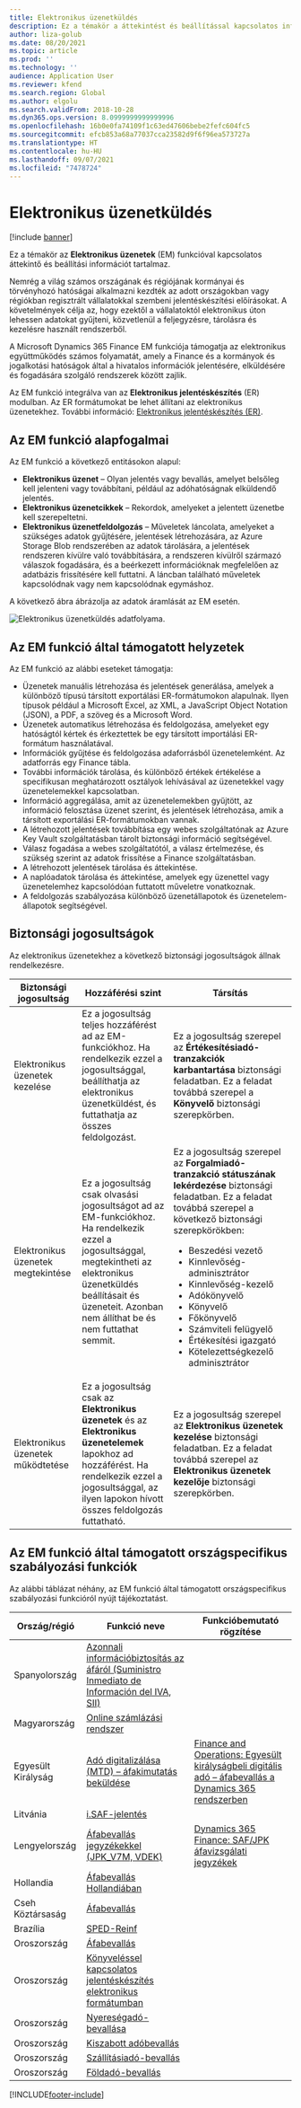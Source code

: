 ```yaml
---
title: Elektronikus üzenetküldés
description: Ez a témakör a áttekintést és beállítással kapcsolatos információt nyújt az elektromos üzenetküldéssel kapcsolatban a Microsoft Dynamics 365 Finance szolgáltatásban.
author: liza-golub
ms.date: 08/20/2021
ms.topic: article
ms.prod: ''
ms.technology: ''
audience: Application User
ms.reviewer: kfend
ms.search.region: Global
ms.author: elgolu
ms.search.validFrom: 2018-10-28
ms.dyn365.ops.version: 8.0999999999999996
ms.openlocfilehash: 16b0e0fa74109f1c63ed47606bebe2fefc604fc5
ms.sourcegitcommit: efcb853a68a77037cca23582d9f6f96ea573727a
ms.translationtype: HT
ms.contentlocale: hu-HU
ms.lasthandoff: 09/07/2021
ms.locfileid: "7478724"
---
```

# <a name="electronic-messaging"></a>Elektronikus üzenetküldés

[!include [banner](../includes/banner.md)]

Ez a témakör az **Elektronikus üzenetek** (EM) funkcióval kapcsolatos áttekintő és beállítási információt tartalmaz.

Nemrég a világ számos országának és régiójának kormányai és törvényhozó hatóságai alkalmazni kezdték az adott országokban vagy régiókban regisztrált vállalatokkal szembeni jelentéskészítési előírásokat. A követelmények célja az, hogy ezektől a vállalatoktól elektronikus úton lehessen adatokat gyűjteni, közvetlenül a feljegyzésre, tárolásra és kezelésre használt rendszerből.

A Microsoft Dynamics 365 Finance EM funkciója támogatja az elektronikus együttműködés számos folyamatát, amely a Finance és a kormányok és jogalkotási hatóságok által a hivatalos információk jelentésére, elküldésére és fogadására szolgáló rendszerek között zajlik.

Az EM funkció integrálva van az **Elektronikus jelentéskészítés** (ER) modulban. Az ER formátumokat be lehet állítani az elektronikus üzenetekhez. További információ: [Elektronikus jelentéskészítés (ER)](/dynamics365/unified-operations/dev-itpro/analytics/general-electronic-reporting).

## <a name="basic-concepts-for-em-functionality"></a>Az EM funkció alapfogalmai

Az EM funkció a következő entitásokon alapul:

- **Elektronikus üzenet** – Olyan jelentés vagy bevallás, amelyet belsőleg kell jelenteni vagy továbbítani, például az adóhatóságnak elküldendő jelentés.
- **Elektronikus üzenetcikkek** – Rekordok, amelyeket a jelentett üzenetbe kell szerepeltetni.
- **Elektronikus üzenetfeldolgozás** – Műveletek láncolata, amelyeket a szükséges adatok gyűjtésére, jelentések létrehozására, az Azure Storage Blob rendszerében az adatok tárolására, a jelentések rendszeren kívülre való továbbítására, a rendszeren kívülről származó válaszok fogadására, és a beérkezett információknak megfelelően az adatbázis frissítésére kell futtatni. A láncban található műveletek kapcsolódnak vagy nem kapcsolódnak egymáshoz.

A következő ábra ábrázolja az adatok áramlását az EM esetén.

![Elektronikus üzenetküldés adatfolyama.](media/electronic-messaging-data-flow.png)

## <a name="scenarios-supported-by-the-em-functionality"></a>Az EM funkció által támogatott helyzetek

Az EM funkció az alábbi eseteket támogatja:

- Üzenetek manuális létrehozása és jelentések generálása, amelyek a különböző típusú társított exportálási ER-formátumokon alapulnak. Ilyen típusok például a Microsoft Excel, az XML, a JavaScript Object Notation (JSON), a PDF, a szöveg és a Microsoft Word.
- Üzenetek automatikus létrehozása és feldolgozása, amelyeket egy hatóságtól kértek és érkeztettek be egy társított importálási ER-formátum használatával.
- Információk gyűjtése és feldolgozása adaforrásból üzenetelemként. Az adatforrás egy Finance tábla.
- További információk tárolása, és különböző értékek értékelése a specifikusan meghatározott osztályok lehívásával az üzenetekkel vagy üzenetelemekkel kapcsolatban.
- Információ aggregálása, amit az üzenetelemekben gyűjtött, az információ felosztása üzenet szerint, és jelentések létrehozása, amik a társított exportálási ER-formátumokban vannak.
- A létrehozott jelentések továbbítása egy webes szolgáltatónak az Azure Key Vault szolgáltatásban tárolt biztonsági információ segítségével.
- Válasz fogadása a webes szolgáltatótól, a válasz értelmezése, és szükség szerint az adatok frissítése a Finance szolgáltatásban.
- A létrehozott jelentések tárolása és áttekintése.
- A naplóadatok tárolása és áttekintése, amelyek egy üzenettel vagy üzenetelemhez kapcsolódóan futtatott műveletre vonatkoznak.
- A feldolgozás szabályozása különböző üzenetállapotok és üzenetelem-állapotok segítségével.

## <a name="security-privileges"></a>Biztonsági jogosultságok

Az elektronikus üzenetekhez a következő biztonsági jogosultságok állnak rendelkezésre.

| Biztonsági jogosultság           | Hozzáférési szint | Társítás |
|------------------------------|--------------|-------------|
| Elektronikus üzenetek kezelése | Ez a jogosultság teljes hozzáférést ad az EM-funkciókhoz. Ha rendelkezik ezzel a jogosultsággal, beállíthatja az elektronikus üzenetküldést, és futtathatja az összes feldolgozást. | Ez a jogosultság szerepel az **Értékesítésiadó-tranzakciók karbantartása** biztonsági feladatban. Ez a feladat továbbá szerepel a **Könyvelő** biztonsági szerepkörben. |
| Elektronikus üzenetek megtekintése     | Ez a jogosultság csak olvasási jogosultságot ad az EM-funkciókhoz. Ha rendelkezik ezzel a jogosultsággal, megtekintheti az elektronikus üzenetküldés beállításait és üzeneteit. Azonban nem állíthat be és nem futtathat semmit. | Ez a jogosultság szerepel az **Forgalmiadó-tranzakció státuszának lekérdezése** biztonsági feladatban. Ez a feladat továbbá szerepel a következő biztonsági szerepkörökben:<ul><li>Beszedési vezető</li><li>Kinnlevőség-adminisztrátor</li><li>Kinnlevőség-kezelő</li><li>Adókönyvelő</li><li>Könyvelő</li><li>Főkönyvelő</li><li>Számviteli felügyelő</li><li>Értékesítési igazgató</li><li>Kötelezettségkezelő adminisztrátor</li></ul> |
| Elektronikus üzenetek működtetése  | Ez a jogosultság csak az **Elektronikus üzenetek** és az **Elektronikus üzenetelemek** lapokhoz ad hozzáférést. Ha rendelkezik ezzel a jogosultsággal, az ilyen lapokon hívott összes feldolgozás futtatható. | Ez a jogosultság szerepel az **Elektronikus üzenetek kezelése** biztonsági feladatban. Ez a feladat továbbá szerepel az **Elektronikus üzenetek kezelője** biztonsági szerepkörben. |

## <a name="country-specific-regulatory-features-supported-by-the-em-functionality"></a>Az EM funkció által támogatott országspecifikus szabályozási funkciók

Az alábbi táblázat néhány, az EM funkció által támogatott országspecifikus szabályozási funkcióról nyújt tájékoztatást.

| Ország/régió     | Funkció neve | Funkcióbemutató rögzítése |
|-------------|--------------|------------------------|
| Spanyolország       | [Azonnali információbiztosítás az áfáról (Suministro Inmediato de Información del IVA, SII)](../localizations/emea-esp-sii.md) | |
| Magyarország     | [Online számlázási rendszer](../localizations/emea-hun-online-invoicing.md) | |
| Egyesült Királyság | [Adó digitalizálása (MTD) – áfakimutatás beküldése](../localizations/emea-gbr-mtd-vat-integration.md) | [Finance and Operations: Egyesült királyságbeli digitális adó – áfabevallás a Dynamics 365 rendszerben](https://community.dynamics.com/365/b/techtalks/posts/finance-and-operations-uk-digital-tax-vat-declaration-in-dynamics-365) |
| Litvánia   | [i.SAF-jelentés](../localizations/emea-ltu-isaf.md) | |
| Lengyelország      | [Áfabevallás jegyzékekkel (JPK_V7M, VDEK)](../localizations/emea-pol-vdek.md) | [Dynamics 365 Finance: SAF/JPK áfavizsgálati jegyzékek](https://community.dynamics.com/365/b/techtalks/posts/dynamics-365-finance-saf-jpk-vat-audit-registers-june-4-2020) |
| Hollandia | [Áfabevallás Hollandiában](../localizations/emea-nl-vat-declaration-netherlands.md) | |
| Cseh Köztársaság | [Áfabevallás](../localizations/emea-cze-vat-declaration-tax-declaration-model.md) | |
| Brazília      | [SPED-Reinf](../localizations/latam-bra-sped-reinf-overview.md) | |
| Oroszország      | [Áfabevallás](../localizations/rus-vat-declaration.md) | |
| Oroszország      | [Könyveléssel kapcsolatos jelentéskészítés elektronikus formátumban](../localizations/rus-accounting-reporting.md) | |
| Oroszország      | [Nyereségadó-bevallása](../localizations/rus-profit-tax-declaration.md) | |
| Oroszország      | [Kiszabott adóbevallás](../localizations/rus-assessed-tax-declaration.md) | |
| Oroszország      | [Szállításiadó-bevallás](../localizations/rus-transport-tax-declaration.md) | |
| Oroszország      | [Földadó-bevallás](../localizations/rus-land-tax-declaration.md) | |


[!INCLUDE[footer-include](../../includes/footer-banner.md)]


